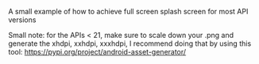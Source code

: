 A small example of how to achieve full screen splash screen for most API versions 

Small note:
for the APIs < 21, make sure to scale down your .png and generate the xhdpi, xxhdpi, xxxhdpi, I recommend doing that by using this tool: https://pypi.org/project/android-asset-generator/
